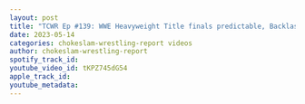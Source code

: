 ```yaml
---
layout: post
title: "TCWR Ep #139: WWE Heavyweight Title finals predictable, Backlash Review & Don Callis turns on Omega!"
date: 2023-05-14
categories: chokeslam-wrestling-report videos
author: chokeslam-wrestling-report
spotify_track_id: 
youtube_video_id: tKPZ745dG54
apple_track_id: 
youtube_metadata: 
---
```

